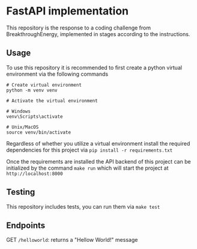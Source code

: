 # FastAPI implementation

This repository is the response to a coding challenge from BreakthroughEnergy, implemented in stages according to the instructions.

## Usage

To use this repository it is recommended to first create a python virtual environment via the following commands

```
# Create virtual environment
python -m venv venv

# Activate the virtual environment

# Windows
venv\Scripts\activate

# Unix/MacOS
source venv/bin/activate
```

Regardless of whether you utilize a virtual environment install the required dependencies for this project via `pip install -r requirements.txt`

Once the requirements are installed the API backend of this project can be initialized by the command `make run` which will start the project at `http://localhost:8000`

## Testing

This repository includes tests, you can run them via `make test`

## Endpoints 

GET `/helloworld`: returns a "Hellow World!" message
